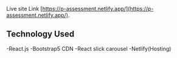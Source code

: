 Live site Link
[https://p-assessment.netlify.app/](https://p-assessment.netlify.app/).

## Technology Used 
-React.js
-Bootstrap5 CDN
-React slick carousel 
-Netlify(Hosting)


